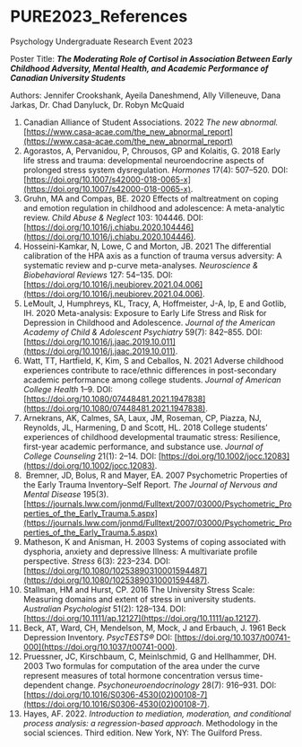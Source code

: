 # PURE2023_References

Psychology Undergraduate Research Event 2023

Poster Title: ***The Moderating Role of Cortisol in Association Between Early Childhood Adversity, Mental Health, and Academic Performance of Canadian University Students***

Authors: 
Jennifer Crookshank, Ayeila Daneshmend, Ally Villeneuve, Dana Jarkas, Dr. Chad Danyluck, Dr. Robyn McQuaid

1. Canadian Alliance of Student Associations. 2022 _The new abnormal._ [https://www.casa-acae.com/the_new_abnormal_report](https://www.casa-acae.com/the_new_abnormal_report)
2. Agorastos, A, Pervanidou, P, Chrousos, GP and Kolaitis, G. 2018 Early life stress and trauma: developmental neuroendocrine aspects of prolonged stress system dysregulation. _Hormones_ 17(4): 507–520. DOI: [https://doi.org/10.1007/s42000-018-0065-x](https://doi.org/10.1007/s42000-018-0065-x).
3. Gruhn, MA and Compas, BE. 2020 Effects of maltreatment on coping and emotion regulation in childhood and adolescence: A meta-analytic review. _Child Abuse & Neglect_ 103: 104446. DOI: [https://doi.org/10.1016/j.chiabu.2020.104446](https://doi.org/10.1016/j.chiabu.2020.104446).
4. Hosseini-Kamkar, N, Lowe, C and Morton, JB. 2021 The differential calibration of the HPA axis as a function of trauma versus adversity: A systematic review and p-curve meta-analyses. _Neuroscience & Biobehavioral Reviews_ 127: 54–135. DOI: [https://doi.org/10.1016/j.neubiorev.2021.04.006](https://doi.org/10.1016/j.neubiorev.2021.04.006).
5. LeMoult, J, Humphreys, KL, Tracy, A, Hoffmeister, J-A, Ip, E and Gotlib, IH. 2020 Meta-analysis: Exposure to Early Life Stress and Risk for Depression in Childhood and Adolescence. _Journal of the American Academy of Child & Adolescent Psychiatry_ 59(7): 842–855. DOI: [https://doi.org/10.1016/j.jaac.2019.10.011](https://doi.org/10.1016/j.jaac.2019.10.011).
6. Watt, TT, Hartfield, K, Kim, S and Ceballos, N. 2021 Adverse childhood experiences contribute to race/ethnic differences in post-secondary academic performance among college students. _Journal of American College Health_ 1–9. DOI: [https://doi.org/10.1080/07448481.2021.1947838](https://doi.org/10.1080/07448481.2021.1947838).
7. Arnekrans, AK, Calmes, SA, Laux, JM, Roseman, CP, Piazza, NJ, Reynolds, JL, Harmening, D and Scott, HL. 2018 College students’ experiences of childhood developmental traumatic stress: Resilience, first-year academic performance, and substance use. _Journal of College Counseling_ 21(1): 2–14. DOI: [https://doi.org/10.1002/jocc.12083](https://doi.org/10.1002/jocc.12083).
8.  Bremner, JD, Bolus, R and Mayer, EA. 2007 Psychometric Properties of the Early Trauma Inventory–Self Report. _The Journal of Nervous and Mental Disease_ 195(3). [https://journals.lww.com/jonmd/Fulltext/2007/03000/Psychometric_Properties_of_the_Early_Trauma.5.aspx](https://journals.lww.com/jonmd/Fulltext/2007/03000/Psychometric_Properties_of_the_Early_Trauma.5.aspx)
9. Matheson, K and Anisman, H. 2003 Systems of coping associated with dysphoria, anxiety and depressive Illness: A multivariate profile perspective. _Stress_ 6(3): 223–234. DOI: [https://doi.org/10.1080/10253890310001594487](https://doi.org/10.1080/10253890310001594487).
10. Stallman, HM and Hurst, CP. 2016 The University Stress Scale: Measuring domains and extent of stress in university students. _Australian Psychologist_ 51(2): 128–134. DOI: [https://doi.org/10.1111/ap.12127](https://doi.org/10.1111/ap.12127).
11. Beck, AT, Ward, CH, Mendelson, M, Mock, J and Erbauch, J. 1961 Beck Depression Inventory. _PsycTESTS®_ DOI: [https://doi.org/10.1037/t00741-000](https://doi.org/10.1037/t00741-000).
12. Pruessner, JC, Kirschbaum, C, Meinlschmid, G and Hellhammer, DH. 2003 Two formulas for computation of the area under the curve represent measures of total hormone concentration versus time-dependent change. _Psychoneuroendocrinology_ 28(7): 916–931. DOI: [https://doi.org/10.1016/S0306-4530(02)00108-7](https://doi.org/10.1016/S0306-4530(02)00108-7).
13. Hayes, AF. 2022. _Introduction to mediation, moderation, and conditional process analysis: a regression-based approach_. Methodology in the social sciences. Third edition. New York, NY: The Guilford Press.

